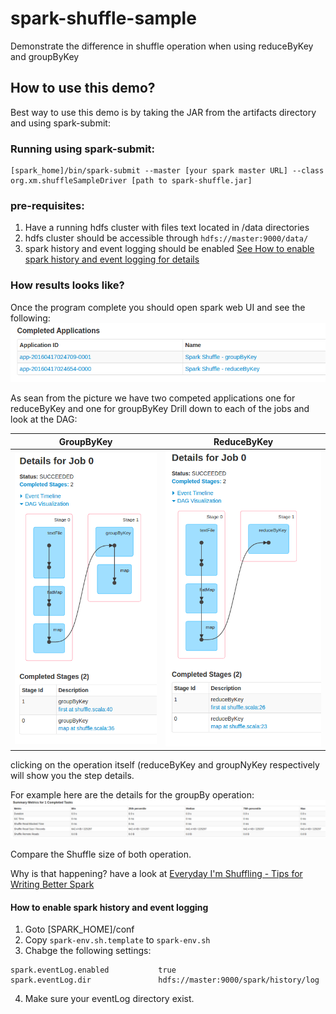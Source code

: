 # spark-shuffle-sample
Demonstrate the difference in shuffle operation when using reduceByKey and groupByKey

## How to use this demo?

Best way to use this demo is by taking the JAR from the artifacts directory and using spark-submit:

### Running using spark-submit:

```
[spark_home]/bin/spark-submit --master [your spark master URL] --class org.xm.shuffleSampleDriver [path to spark-shuffle.jar]
```

### pre-requisites:
1. Have a running hdfs cluster with files text located in /data directories
2. hdfs cluster should be accessible through ```hdfs://master:9000/data/```
3. spark history and event logging should be enabled [See How to enable spark history and event logging for details](https://github.com/eranwitkon/shuffle-sample/tree/master#how-to-enable-spark-history-and-event-logging)

### How results looks like?

Once the program complete you should open spark web UI and see the following:
![spark web UI completed application screen](./shuffle-completed-applications.png)

As sean from the picture we have two competed applications one for reduceByKey and one for groupByKey
Drill down to each of the jobs and look at the DAG:

GroupByKey            | ReduceByKey
----------------------|------------
![](./groupByKey.png) | ![](./reduceByKey.png)

clicking on the operation itself (reduceByKey and groupNyKey respectively will show you the step details. 
 
For example here are the details for the groupBy operation:
![](./shuffleGroupBy.png)

Compare the Shuffle size of both operation.

Why is that happening? have a look at [Everyday I'm Shuffling - Tips for Writing Better Spark ](http://www.slideshare.net/databricks/strata-sj-everyday-im-shuffling-tips-for-writing-better-spark-programs)

#### How to enable spark history and event logging
1. Goto [SPARK_HOME]/conf
2. Copy ```spark-env.sh.template``` to ```spark-env.sh```
3. Chabge the following settings:
```
spark.eventLog.enabled           true
spark.eventLog.dir               hdfs://master:9000/spark/history/log
```
4. Make sure your eventLog directory exist.





